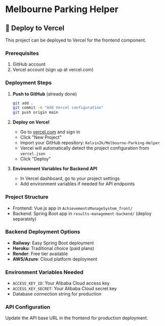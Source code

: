 # Melbourne Parking Helper

## 🚀 Deploy to Vercel

This project can be deployed to Vercel for the frontend component.

### Prerequisites

1. GitHub account
2. Vercel account (sign up at vercel.com)

### Deployment Steps

1. **Push to GitHub** (already done)

   ```bash
   git add .
   git commit -m "Add Vercel configuration"
   git push origin main
   ```

2. **Deploy on Vercel**

   - Go to [vercel.com](https://vercel.com) and sign in
   - Click "New Project"
   - Import your GitHub repository: `Kelvin2k/Melbourne-Parking-Helper`
   - Vercel will automatically detect the project configuration from `vercel.json`
   - Click "Deploy"

3. **Environment Variables for Backend API**
   - In Vercel dashboard, go to your project settings
   - Add environment variables if needed for API endpoints

### Project Structure

- Frontend: Vue.js app in `AchievementsManageSystem_front/`
- Backend: Spring Boot app in `results-management-backend/` (deploy separately)

### Backend Deployment Options

- **Railway**: Easy Spring Boot deployment
- **Heroku**: Traditional choice (paid plans)
- **Render**: Free tier available
- **AWS/Azure**: Cloud platform deployment

### Environment Variables Needed

- `ACCESS_KEY_ID`: Your Alibaba Cloud access key
- `ACCESS_KEY_SECRET`: Your Alibaba Cloud secret key
- Database connection string for production

### API Configuration

Update the API base URL in the frontend for production deployment.
